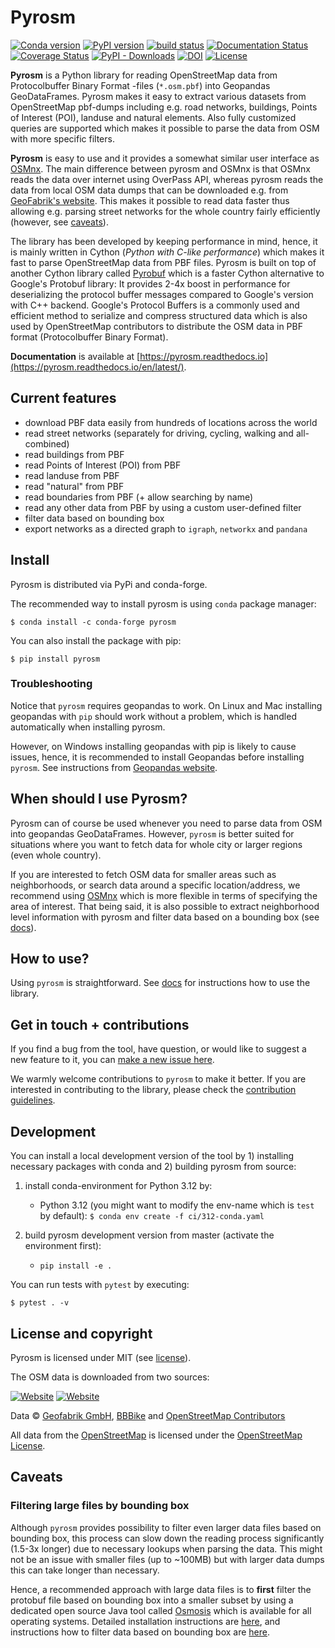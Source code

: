 # Pyrosm 
[![Conda version](https://anaconda.org/conda-forge/pyrosm/badges/version.svg)](https://anaconda.org/conda-forge/pyrosm/)
[![PyPI version](https://badge.fury.io/py/pyrosm.svg)](https://badge.fury.io/py/pyrosm)
[![build status](https://api.travis-ci.org/HTenkanen/pyrosm.svg?branch=master)](https://travis-ci.org/HTenkanen/pyrosm)
[![Documentation Status](https://readthedocs.org/projects/pyrosm/badge/?version=latest)](https://pyrosm.readthedocs.io/en/latest/?badge=latest)
[![Coverage Status](https://codecov.io/gh/HTenkanen/pyrosm/branch/master/graph/badge.svg)](https://codecov.io/gh/HTenkanen/pyrosm) 
[![PyPI - Downloads](https://img.shields.io/pypi/dm/pyrosm?color=yellow&label=Downloads)](https://pypistats.org/packages/pyrosm)
[![DOI](https://zenodo.org/badge/DOI/10.5281/zenodo.4279527.svg)](https://doi.org/10.5281/zenodo.4279527)
[![License](https://anaconda.org/conda-forge/pyrosm/badges/license.svg)](https://anaconda.org/conda-forge/pyrosm/)


**Pyrosm** is a Python library for reading OpenStreetMap data from Protocolbuffer Binary Format -files (`*.osm.pbf`) into Geopandas GeoDataFrames. 
Pyrosm makes it easy to extract various datasets from OpenStreetMap pbf-dumps including e.g. road networks, buildings, 
Points of Interest (POI), landuse and natural elements. Also fully customized queries are supported which makes it possible 
to parse the data from OSM with more specific filters. 

 
**Pyrosm** is easy to use and it provides a somewhat similar user interface as [OSMnx](https://github.com/gboeing/osmnx).
The main difference between pyrosm and OSMnx is that OSMnx reads the data over internet using OverPass API, whereas pyrosm reads the data from local OSM data dumps
that can be downloaded e.g. from [GeoFabrik's website](http://download.geofabrik.de/). This makes it possible to read data faster thus 
allowing e.g. parsing street networks for the whole country fairly efficiently (however, see [caveats](#caveats)).


The library has been developed by keeping performance in mind, hence, it is mainly written in Cython (*Python with C-like performance*) 
which makes it fast to parse OpenStreetMap data from PBF files.
Pyrosm is built on top of another Cython library called [Pyrobuf](https://github.com/appnexus/pyrobuf) which is a faster Cython alternative 
to Google's Protobuf library: It provides 2-4x boost in performance for deserializing the protocol buffer messages compared to 
Google's version with C++ backend. Google's Protocol Buffers is a commonly used and efficient method to serialize and compress structured data 
which is also used by OpenStreetMap contributors to distribute the OSM data in PBF format (Protocolbuffer Binary Format). 

**Documentation** is available at [https://pyrosm.readthedocs.io](https://pyrosm.readthedocs.io/en/latest/).

## Current features

 - download PBF data easily from hundreds of locations across the world
 - read street networks (separately for driving, cycling, walking and all-combined)
 - read buildings from PBF
 - read Points of Interest (POI) from PBF
 - read landuse from PBF
 - read "natural" from PBF
 - read boundaries from PBF (+ allow searching by name)
 - read any other data from PBF by using a custom user-defined filter
 - filter data based on bounding box
 - export networks as a directed graph to `igraph`, `networkx` and `pandana`
 
## Install

Pyrosm is distributed via PyPi and conda-forge. 

The recommended way to install pyrosm is using `conda` package manager:

`$ conda install -c conda-forge pyrosm`

You can also install the package with pip:

`$ pip install pyrosm`

### Troubleshooting

Notice that `pyrosm` requires geopandas to work. 
On Linux and Mac installing geopandas with `pip` should work without a problem, which is handled automatically when installing pyrosm. 

However, on Windows installing geopandas with pip is likely to cause issues, hence, it is recommended to install Geopandas before installing
`pyrosm`. See instructions from [Geopandas website](https://geopandas.org/install.html#installation).

## When should I use Pyrosm?

Pyrosm can of course be used whenever you need to parse data from OSM into geopandas GeoDataFrames.
However, `pyrosm` is better suited for situations where you want to fetch data for whole city or larger regions (even whole country).

If you are interested to fetch OSM data for smaller areas such as neighborhoods, or search data around a specific location/address,
we recommend using [OSMnx](https://github.com/gboeing/osmnx) which is more flexible in terms of specifying the area of interest.
That being said, it is also possible to extract neighborhood level information with pyrosm and filter data based on a bounding box
(see [docs](https://pyrosm.readthedocs.io/en/latest/basics.html#filtering-data-based-on-bounding-box)).

## How to use?

Using `pyrosm` is straightforward. See [docs](https://pyrosm.readthedocs.io/en/latest/basics.html) 
for instructions how to use the library.

## Get in touch + contributions

If you find a bug from the tool, have question, or would like to suggest a new feature to it, you can [make a new issue here](https://github.com/HTenkanen/pyrosm/issues).

We warmly welcome contributions to `pyrosm` to make it better. If you are interested in contributing to the library,
please check the [contribution guidelines](https://pyrosm.readthedocs.io/en/latest/contributions.html).

## Development

You can install a local development version of the tool by 1) installing necessary packages with conda and 2) building pyrosm from source:

 1. install conda-environment for Python 3.12 by:
 
    - Python 3.12 (you might want to modify the env-name which is `test` by default): `$ conda env create -f ci/312-conda.yaml`
    
 2. build pyrosm development version from master (activate the environment first):
 
    - `pip install -e .`

You can run tests with `pytest` by executing:
 
  `$ pytest . -v` 
  

## License and copyright

Pyrosm is licensed under MIT (see [license](LICENSE)). 

The OSM data is downloaded from two sources:

[![Website](https://img.shields.io/website/https/download.geofabrik.de?label=Data%20source&up_color=9cf&up_message=http%3A%2F%2Fdownload.geofabrik.de)](https://download.geofabrik.de/)
[![Website](https://img.shields.io/website/https/download.bbbike.org/osm?label=Data%20source&up_color=9cf&up_message=http%3A%2F%2Fdownload.bbbike.org%2Fosm)](https://download.bbbike.org/osm/)

Data &copy; [Geofabrik GmbH](http://www.geofabrik.de/), [BBBike](https://download.bbbike.org/) and [OpenStreetMap Contributors](http://www.openstreetmap.org/) 

All data from the [OpenStreetMap](https://www.openstreetmap.org) is licensed under the [OpenStreetMap License](https://www.openstreetmap.org/copyright). 

## Caveats

### Filtering large files by bounding box 

Although `pyrosm` provides possibility to filter even larger data files based on bounding box, 
this process can slow down the reading process significantly (1.5-3x longer) due to necessary lookups when parsing the data. 
This might not be an issue with smaller files (up to ~100MB) but with larger data dumps this can take longer than necessary.

Hence, a recommended approach with large data files is to **first** filter the protobuf file based on bounding box into a 
smaller subset by using a dedicated open source Java tool called [Osmosis](https://wiki.openstreetmap.org/wiki/Osmosis) 
which is available for all operating systems. Detailed installation instructions are [here](https://wiki.openstreetmap.org/wiki/Osmosis/Installation), 
and instructions how to filter data based on bounding box are [here](https://wiki.openstreetmap.org/wiki/Osmosis/Examples#Extract_administrative_Boundaries_from_a_PBF_Extract).


